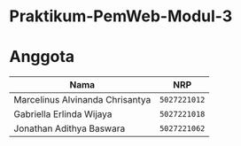 # Praktikum-PemWeb-Modul-3

# Anggota

| Nama                            | NRP          |
| ------------------------------- | ------------ |
| Marcelinus Alvinanda Chrisantya | `5027221012` |
| Gabriella Erlinda Wijaya        | `5027221018` |
| Jonathan Adithya Baswara        | `5027221062` |
